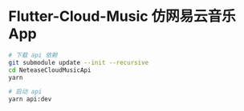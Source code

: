 # Flutter-Cloud-Music 仿网易云音乐 App

```bash
# 下载 api 依赖
git submodule update --init --recursive
cd NeteaseCloudMusicApi
yarn

# 启动 api
yarn api:dev
```
